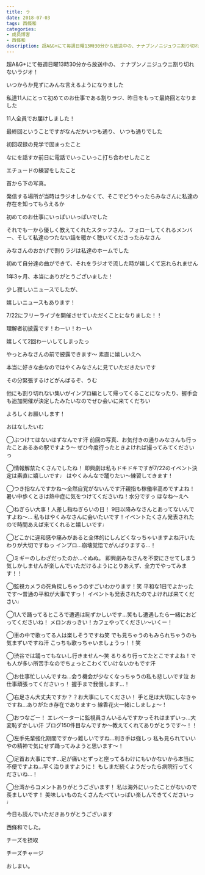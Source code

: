 ```yaml
---
title: ラ
date: 2018-07-03
tags: 西條和
categories: 
- 成员博客
- 西條和
description: 超A&G+にて毎週日曜13時30分から放送中の、ナナブンノニジュウニ割り切れないラジオ！いつからか見ずにみんな言えるようになりました私達11人にとって初めてのお仕事である...
---
```














超A&G+にて毎週日曜13時30分から放送中の、
ナナブンノニジュウニ割り切れないラジオ！













いつからか見ずにみんな言えるようになりました









私達11人にとって初めてのお仕事である割りラジ、昨日をもって最終回となりました









11人全員でお届けしました！











最終回ということですがなんだかいつも通り、
いつも通りでした












初回収録の見学で固まったこと






なにを話すか前日に電話でいっこいっこ打ち合わせしたこと





エチュードの練習をしたこと








首から下の写真。














発信する場所が当時はラジオしかなくて、そこでどうやったらみなさんに私達の存在を知ってもらえるか











初めてのお仕事にいっぱいいっぱいでした













それでも一から優しく教えてくれたスタッフさん、フォローしてくれるメンバー、そして私達のつたない話を暖かく聴いてくださったみなさん

















みなさんのおかげで割りラジは私達のホームでした














初めて自分達の曲ができて、それをラジオで流した時が嬉しくて忘れられません











1年3ヶ月、本当にありがとうございました！












少し寂しいニュースでしたが、









嬉しいニュースもあります！













7/22にフリーライブを開催させていただくことになりました！！









理解者初披露です！わーい！わーい










嬉しくて2回わーいしてしまったっ








やっとみなさんの前で披露できます〜
素直に嬉しいえへ










本当に好きな曲なのではやくみなさんに見ていただきたいです










その分緊張するけどがんばるぞ、うむ











他にも割り切れない集いがインプロ編として帰ってくることになったり、握手会も追加開催が決定したみたいなのでぜひ会いに来てくだちい













よろしくお願いします！










おはなしたいむ



◯ぶつけてはないはずなんです汗
前回の写真、お気付きの通りみなさんも行ったことあるあの駅ですよう〜
ぜひ今度行ったときよければ撮ってみてくださいっ





◯情報解禁たくさんでしたね！
即興劇は私もドキドキですが7/22のイベント決定は素直に嬉しいです♩
はやくみんなで踊りたい〜練習してきます！






◯つき指なんですかね〜全然自覚がないんです汗親指も稼働率高めですよね！
暑い中歩くときは熱中症に気をつけてくださいね！水分ですっ
ほなね〜えへ





◯ねぎらい大事！人差し指ねぎらいの日！
9日以降みなさんとあってないんですよね〜…
私もはやくみなさんに会いたいです！イベントたくさん発表されたので時間あえば来てくれると嬉しいです♩







◯どこかに違和感や痛みがあると全体的にしんどくなっちゃいますよね汗いたわりが大切ですねっ
インプロ…崩壊覚悟でがんばりまする…！







◯ミギーのしわざだったのか…ぐぬぬ。
即興劇みなさんを不安にさせてしまう気しかしませんが楽しんでいただけるようにとりあえず、全力でやってみます！！





◯監視カメラの死角探しちゃうのすごいわかります！笑
平和な1日でよかったです〜普通の平和が大事ですっ！
イベントも発表されたのでよければ来てください♩







◯1人で踊ってるところで遭遇は恥ずかしいです…笑もし遭遇したら一緒におどってくださいね！
メロンおっきい！カフェやってください〜いくー！






◯車の中で歌ってる人は楽しそうですね笑
でも見ちゃうのもみられちゃうのも気まずいですね汗
こっちも歌っちゃいましょうっ！！笑





◯渋谷では踊ってもないし行きません〜笑
るりるり行ってたとこですよね！でも人が多い所苦手なのでちょっとこわくていけないかもです汗






◯お仕事忙しいんですね…会う機会が少なくなっちゃうの私も悲しいです泣
お仕事頑張ってくださいっ！
握手まで我慢します…！








◯右足さん大丈夫ですか？？お大事にしてください！
手と足は大切にしなきゃですね…ありがたき存在でありますっ
線香花火一緒にしましょ〜！







◯おつなごー！
エレベーターに監視員さんいるんですかっそれはまずいっ…大変恥ずかしい汗
ブログ150件目なんですか〜教えてくれてありがとうです〜！！





◯左手先輩強化期間ですかっ難しいですね…利き手は強しっ
私も見られていいやの精神で気にせず踊ってみようと思います〜！






◯足首お大事にです…足が痛いとずっと座ってるわけにもいかないから本当に不便ですよね…早く治りますように！
もしまだ続くようだったら病院行ってくださいね…！





◯台湾からコメントありがとうございます！
私は海外にいったことがないので羨ましいです！
美味しいものたくさんたべていっぱい楽しんできてくださいっ♩










今日も読んでいただきありがとうございます











西條和でした。









チーズを摂取








チーズチャージ








おしまい。




